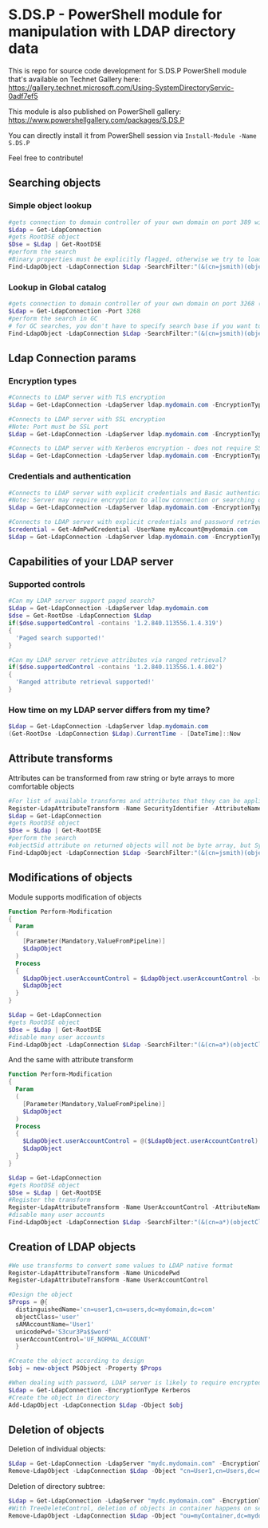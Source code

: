 # S.DS.P - PowerShell module for manipulation with LDAP directory data
This is repo for source code development for S.DS.P PowerShell module that's available on Technet Gallery here: https://gallery.technet.microsoft.com/Using-SystemDirectoryServic-0adf7ef5

This module is also published on PowerShell gallery: https://www.powershellgallery.com/packages/S.DS.P

You can directly install it from PowerShell session via <code>Install-Module -Name S.DS.P</code>

Feel free to contribute!

## Searching objects
### Simple object lookup
```powershell
#gets connection to domain controller of your own domain on port 389 with your current credentials
$Ldap = Get-LdapConnection
#gets RootDSE object
$Dse = $Ldap | Get-RootDSE
#perform the search
#Binary properties must be explicitly flagged, otherwise we try to load them as string
Find-LdapObject -LdapConnection $Ldap -SearchFilter:"(&(cn=jsmith)(objectClass=user)(objectCategory=organizationalPerson))" -SearchBase:"ou=Users,$($Dse.defaultNamingContext)" -PropertiesToLoad:@("sAMAccountName","objectSid") -BinaryProperties:@("objectSid")
```

### Lookup in Global catalog
```powershell
#gets connection to domain controller of your own domain on port 3268 (Global Catalog) with your current credentials
$Ldap = Get-LdapConnection -Port 3268
#perform the search in GC
# for GC searches, you don't have to specify search base if you want to search entire forest
Find-LdapObject -LdapConnection $Ldap -SearchFilter:"(&(cn=jsmith)(objectClass=user)(objectCategory=organizationalPerson))" -PropertiesToLoad:@("sAMAccountName","objectSid") -BinaryProperties:@("objectSid")
```

## Ldap Connection params
### Encryption types
```powershell
#Connects to LDAP server with TLS encryption
$Ldap = Get-LdapConnection -LdapServer ldap.mydomain.com -EncryptionType TLS

#Connects to LDAP server with SSL encryption
#Note: Port must be SSL port
$Ldap = Get-LdapConnection -LdapServer ldap.mydomain.com -EncryptionType SSL -Port 636

#Connects to LDAP server with Kerberos encryption - does not require SSL cert on LDAP server!
$Ldap = Get-LdapConnection -LdapServer ldap.mydomain.com -EncryptionType Kerberos
```
### Credentials and authentication
```powershell
#Connects to LDAP server with explicit credentials and Basic authentication
#Note: Server may require encryption to allow connection or searching of data
$Ldap = Get-LdapConnection -LdapServer ldap.mydomain.com -EncryptionType Kerberos -Credential (Get-Credential) -AuthType Basic

#Connects to LDAP server with explicit credentials and password retrieved on the fly via AdmPwd.E
$credential = Get-AdmPwdCredential -UserName myAccount@mydomain.com
$Ldap = Get-LdapConnection -LdapServer ldap.mydomain.com -EncryptionType Kerberos -Credential $Credential
```

## Capabilities of your LDAP server
### Supported controls
```powershell
#Can my LDAP server support paged search?
$Ldap = Get-LdapConnection -LdapServer ldap.mydomain.com
$dse = Get-RootDse -LdapConnection $Ldap
if($dse.supportedControl -contains '1.2.840.113556.1.4.319')
{
  'Paged search supported!'
}

#Can my LDAP server retrieve attributes via ranged retrieval?
if($dse.supportedControl -contains '1.2.840.113556.1.4.802')
{
  'Ranged attribute retrieval supported!'
}
```
### How time on my LDAP server differs from my time?
```powershell
$Ldap = Get-LdapConnection -LdapServer ldap.mydomain.com
(Get-RootDse -LdapConnection $Ldap).CurrentTime - [DateTime]::Now
```
## Attribute transforms
Attributes can be transformed from raw string or byte arrays to more comfortable objects
```powershell
#For list of available transforms and attributes that they can be applied on, run Get-LdapAttributeTransform -ListAvailable
Register-LdapAttributeTransform -Name SecurityIdentifier -AttributeName objectSid
$Ldap = Get-LdapConnection
#gets RootDSE object
$Dse = $Ldap | Get-RootDSE
#perform the search
#objectSid attribute on returned objects will not be byte array, but System.Security.Principal.SecurityIdentifier
Find-LdapObject -LdapConnection $Ldap -SearchFilter:"(&(cn=jsmith)(objectClass=user)(objectCategory=organizationalPerson))" -SearchBase:"ou=Users,$($Dse.defaultNamingContext)" -PropertiesToLoad:@("sAMAccountName","objectSid") -BinaryProperties:@("objectSid")
```

## Modifications of objects
Module supports modification of objects
```powershell
Function Perform-Modification
{
  Param
  (
    [Parameter(Mandatory,ValueFromPipeline)]
    $LdapObject
  )
  Process
  {
    $LdapObject.userAccountControl = $LdapObject.userAccountControl -bor 0x2
    $LdapObject
  }
}

$Ldap = Get-LdapConnection
#gets RootDSE object
$Dse = $Ldap | Get-RootDSE
#disable many user accounts
Find-LdapObject -LdapConnection $Ldap -SearchFilter:"(&(cn=a*)(objectClass=user)(objectCategory=organizationalPerson))" -SearchBase:"ou=Users,$($Dse.defaultNamingContext)" -PropertiesToLoad:@('userAccountControl') | Perform-Modification | Edit-LdapObject -LdapConnection $Ldap -IncludedProps 'userAccountControl'

```
And the same with attribute transform
```powershell
Function Perform-Modification
{
  Param
  (
    [Parameter(Mandatory,ValueFromPipeline)]
    $LdapObject
  )
  Process
  {
    $LdapObject.userAccountControl = @($LdapObject.userAccountControl) + 'UF_ACCOUNTDISABLE'
    $LdapObject
  }
}

$Ldap = Get-LdapConnection
#gets RootDSE object
$Dse = $Ldap | Get-RootDSE
#Register the transform
Register-LdapAttributeTransform -Name UserAccountControl -AttributeName userAccountControl
#disable many user accounts
Find-LdapObject -LdapConnection $Ldap -SearchFilter:"(&(cn=a*)(objectClass=user)(objectCategory=organizationalPerson))" -SearchBase:"ou=Users,$($Dse.defaultNamingContext)" -PropertiesToLoad:@('userAccountControl' | Perform-Modification | Edit-LdapObject -LdapConnection $Ldap -IncludedProps 'userAccountControl'
```
## Creation of LDAP objects
```powershell
#We use transforms to convert some values to LDAP native format
Register-LdapAttributeTransform -Name UnicodePwd
Register-LdapAttributeTransform -Name UserAccountControl

#Design the object
$Props = @{
  distinguishedName='cn=user1,cn=users,dc=mydomain,dc=com'
  objectClass='user'
  sAMAccountName='User1'
  unicodePwd='S3cur3Pa$$word'
  userAccountControl='UF_NORMAL_ACCOUNT'
  }

#Create the object according to design
$obj = new-object PSObject -Property $Props

#When dealing with password, LDAP server is likely to require encrypted connection
$Ldap = Get-LdapConnection -EncryptionType Kerberos
#Create the object in directory
Add-LdapObject -LdapConnection $Ldap -Object $obj
```
## Deletion of objects
Deletion of individual objects:
```powershell
$Ldap = Get-LdapConnection -LdapServer "mydc.mydomain.com" -EncryptionType Kerberos
Remove-LdapObject -LdapConnection $Ldap -Object "cn=User1,cn=Users,dc=mydomain,dc=com"
```
Deletion of directory subtree:
```powershell
$Ldap = Get-LdapConnection -LdapServer "mydc.mydomain.com" -EncryptionType Kerberos
#With TreeDeleteControl, deletion of objects in container happens on server side
Remove-LdapObject -LdapConnection $Ldap -Object "ou=myContainer,dc=mydomain,dc=com" -UseTreeDelete
```
